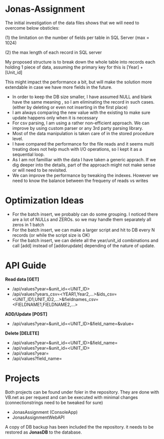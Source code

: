 # Jonas-Assignment

The initial investigation of the data files shows that we will need to overcome below obsticles:

(1) the limitation on the number of fields per table in SQL Server (max = 1024)

(2) the max length of each record in SQL server  

 
My proposed structure is to break down the whole table into records each holding 1 piece of data, assuming the primary key for this is [Year] + [Unit_id]

This might impact the performance a bit, but will make the solution more extendable in case we have more fields in the future.


* In order to keep the DB size smaller, I have assumed NULL and blank have the same meaning , so I am eliminating the record in such cases. (either by deleting or even not inserting in the first place)
* I am always comparing the new value with the existing to make sure update happens only when it is necessary
* For csv parsing, I am using a rather non-efficient approach. We can improve by using custom parser or any 3rd party parsing library.
* Most of the data manipulation is taken care of in the stored procedure level.
* I have compared the performance for the file reads and it seems multi treating does not help much with I/O  operations, so I kept it as a sequential loop.
* As I am not familliar with the data I have taken a generic apprach. If we dig deeper into the details, part of the approach might not make sense or will need to be revisited.
* We can improve the performance by tweaking the indexes. However we need to know the balance between the frequeny of reads vs writes


# Optimization Ideas
  * For the batch insert, we probably can do some grouping. I noticed there are a lot of NULLs and ZEROs. so we may handle them separately all zeros in 1 batch
  * For the batch insert, we can make a larger script and hit to DB every N records (or while the script size is OK)
  * For the batch insert, we can delete all the year/unit_id combinations and call [add] instead of [addorupdate] depending of the nature of update.


# API Guide 

**Read data [GET]**

* /api/values?year=<YEAR>&unit_id=<UNIT_ID>
* /api/values?years_csv=<YEAR1,Year2,...>&ids_csv=<UNIT_ID1,UNIT_ID2,...>&fieldnames_csv=<FIELDNAME1,FIELDNAME2,...>

**ADD/Update  [POST]**

* /api/values?year=<YEAR>&unit_id=<UNIT_ID>&field_name=<FIELDNAME>&value=<VALUE>

**Delete  [DELETE]**

* /api/values?year=<YEAR>&unit_id=<UNIT_ID>&field_name=<FIELDNAME>
* /api/values?year=<YEAR>&unit_id=<UNIT_ID>
* /api/values?year=<YEAR>
* /api/values?field_name=<FIELDNAME>

# Projects 

Both projects can be found under <APP> foler in the repository. They are done with VB.net as per request and can be executed with minimal changes
(connectionstrings need to be tweaked for sure)

* JonasAssignment (ConsoleApp) 
* JonasAssignmentWebAPI

A copy of DB backup has been included the the repository. it needs to be restored as **JonasDB** to the database.



 



